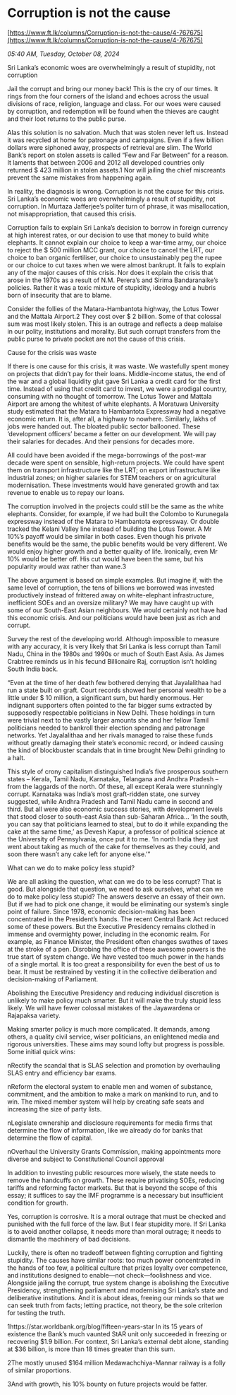 # Corruption is not the cause

[https://www.ft.lk/columns/Corruption-is-not-the-cause/4-767675](https://www.ft.lk/columns/Corruption-is-not-the-cause/4-767675)

*05:40 AM, Tuesday, October 08, 2024*

Sri Lanka’s economic woes are overwhelmingly a result of stupidity, not corruption

Jail the corrupt and bring our money back! This is the cry of our times. It rings from the four corners of the island and echoes across the usual divisions of race, religion, language and class. For our woes were caused by corruption, and redemption will be found when the thieves are caught and their loot returns to the public purse.

Alas this solution is no salvation. Much that was stolen never left us. Instead it was recycled at home for patronage and campaigns. Even if a few billion dollars were siphoned away, prospects of retrieval are slim. The World Bank’s report on stolen assets is called “Few and Far Between” for a reason. It laments that between 2006 and 2012 all developed countries only returned $ 423 million in stolen assets.1 Nor will jailing the chief miscreants prevent the same mistakes from happening again.

In reality, the diagnosis is wrong. Corruption is not the cause for this crisis. Sri Lanka’s economic woes are overwhelmingly a result of stupidity, not corruption. In Murtaza Jafferjee’s politer turn of phrase, it was misallocation, not misappropriation, that caused this crisis.

Corruption fails to explain Sri Lanka’s decision to borrow in foreign currency at high interest rates, or our decision to use that money to build white elephants. It cannot explain our choice to keep a war-time army, our choice to reject the $ 500 million MCC grant, our choice to cancel the LRT, our choice to ban organic fertiliser, our choice to unsustainably peg the rupee or our choice to cut taxes when we were almost bankrupt. It fails to explain any of the major causes of this crisis. Nor does it explain the crisis that arose in the 1970s as a result of N.M. Perera’s and Sirima Bandaranaike’s policies. Rather it was a toxic mixture of stupidity, ideology and a hubris born of insecurity that are to blame.

Consider the follies of the Matara-Hambantota highway, the Lotus Tower and the Mattala Airport.2 They cost over $ 2 billion. Some of that colossal sum was most likely stolen. This is an outrage and reflects a deep malaise in our polity, institutions and morality. But such corrupt transfers from the public purse to private pocket are not the cause of this crisis.

Cause for the crisis was waste

If there is one cause for this crisis, it was waste. We wastefully spent money on projects that didn’t pay for their loans. Middle-income status, the end of the war and a global liquidity glut gave Sri Lanka a credit card for the first time. Instead of using that credit card to invest, we were a prodigal country, consuming with no thought of tomorrow. The Lotus Tower and Mattala Airport are among the whitest of white elephants. A Moratuwa University study estimated that the Matara to Hambantota Expressway had a negative economic return. It is, after all, a highway to nowhere. Similarly, lakhs of jobs were handed out. The bloated public sector ballooned. These ‘development officers’ became a fetter on our development. We will pay their salaries for decades. And their pensions for decades more.

All could have been avoided if the mega-borrowings of the post-war decade were spent on sensible, high-return projects. We could have spent them on transport infrastructure like the LRT; on export infrastructure like industrial zones; on higher salaries for STEM teachers or on agricultural modernisation. These investments would have generated growth and tax revenue to enable us to repay our loans.

The corruption involved in the projects could still be the same as the white elephants. Consider, for example, if we had built the Colombo to Kurunegala expressway instead of the Matara to Hambantota expressway. Or double tracked the Kelani Valley line instead of building the Lotus Tower. A Mr 10%’s payoff would be similar in both cases. Even though his private benefits would be the same, the public benefits would be very different. We would enjoy higher growth and a better quality of life. Ironically, even Mr 10% would be better off. His cut would have been the same, but his popularity would wax rather than wane.3

The above argument is based on simple examples. But imagine if, with the same level of corruption, the tens of billions we borrowed was invested productively instead of frittered away on white-elephant infrastructure, inefficient SOEs and an oversize military? We may have caught up with some of our South-East Asian neighbours. We would certainly not have had this economic crisis. And our politicians would have been just as rich and corrupt.

Survey the rest of the developing world. Although impossible to measure with any accuracy, it is very likely that Sri Lanka is less corrupt than Tamil Nadu, China in the 1980s and 1990s or much of South East Asia. As James Crabtree reminds us in his fecund Billionaire Raj, corruption isn’t holding South India back.

“Even at the time of her death few bothered denying that Jayalalithaa had run a state built on graft. Court records showed her personal wealth to be a little under $ 10 million, a significant sum, but hardly enormous. Her indignant supporters often pointed to the far bigger sums extracted by supposedly respectable politicians in New Delhi. These holdings in turn were trivial next to the vastly larger amounts she and her fellow Tamil politicians needed to bankroll their election spending and patronage networks. Yet Jayalalithaa and her rivals managed to raise these funds without greatly damaging their state’s economic record, or indeed causing the kind of blockbuster scandals that in time brought New Delhi grinding to a halt.

This style of crony capitalism distinguished India’s five prosperous southern states – Kerala, Tamil Nadu, Karnataka, Telangana and Andhra Pradesh – from the laggards of the north. Of these, all except Kerala were stunningly corrupt. Karnataka was India’s most graft-ridden state, one survey suggested, while Andhra Pradesh and Tamil Nadu came in second and third. But all were also economic success stories, with development levels that stood closer to south-east Asia than sub-Saharan Africa… ‘In the south, you can say that politicians learned to steal, but to do it while expanding the cake at the same time,’ as Devesh Kapur, a professor of political science at the University of Pennsylvania, once put it to me. ‘In north India they just went about taking as much of the cake for themselves as they could, and soon there wasn’t any cake left for anyone else.’”

What can we do to make policy less stupid?

We are all asking the question, what can we do to be less corrupt? That is good. But alongside that question, we need to ask ourselves, what can we do to make policy less stupid? The answers deserve an essay of their own. But if we had to pick one change, it would be eliminating our system’s single point of failure. Since 1978, economic decision-making has been concentrated in the President’s hands. The recent Central Bank Act reduced some of these powers. But the Executive Presidency remains clothed in immense and overmighty power, including in the economic realm. For example, as Finance Minister, the President often changes swathes of taxes at the stroke of a pen. Disrobing the office of these awesome powers is the true start of system change. We have vested too much power in the hands of a single mortal. It is too great a responsibility for even the best of us to bear. It must be restrained by vesting it in the collective deliberation and decision-making of Parliament.

Abolishing the Executive Presidency and reducing individual discretion is unlikely to make policy much smarter. But it will make the truly stupid less likely. We will have fewer colossal mistakes of the Jayawardena or Rajapaksa variety.

Making smarter policy is much more complicated. It demands, among others, a quality civil service, wiser politicians, an enlightened media and rigorous universities. These aims may sound lofty but progress is possible. Some initial quick wins:

nRectify the scandal that is SLAS selection and promotion by overhauling SLAS entry and efficiency bar exams.

nReform the electoral system to enable men and women of substance, commitment, and the ambition to make a mark on mankind to run, and to win. The mixed member system will help by creating safe seats and increasing the size of party lists.

nLegislate ownership and disclosure requirements for media firms that determine the flow of information, like we already do for banks that determine the flow of capital.

nOverhaul the University Grants Commission, making appointments more diverse and subject to Constitutional Council approval

In addition to investing public resources more wisely, the state needs to remove the handcuffs on growth. These require privatising SOEs, reducing tariffs and reforming factor markets. But that is beyond the scope of this essay; it suffices to say the IMF programme is a necessary but insufficient condition for growth.

Yes, corruption is corrosive. It is a moral outrage that must be checked and punished with the full force of the law. But I fear stupidity more. If Sri Lanka is to avoid another collapse, it needs more than moral outrage; it needs to dismantle the machinery of bad decisions.

Luckily, there is often no tradeoff between fighting corruption and fighting stupidity. The causes have similar roots: too much power concentrated in the hands of too few, a political culture that prizes loyalty over competence, and institutions designed to enable—not check—foolishness and vice. Alongside jailing the corrupt, true system change is abolishing the Executive Presidency, strengthening parliament and modernising Sri Lanka’s state and deliberative institutions. And it is about ideas, freeing our minds so that we can seek truth from facts; letting practice, not theory, be the sole criterion for testing the truth.

1https://star.worldbank.org/blog/fifteen-years-star In its 15 years of existence the Bank’s much vaunted StAR unit only succeeded in freezing or recovering $1.9 billion. For context, Sri Lanka’s external debt alone, standing at $36 billion, is more than 18 times greater than this sum.

2The mostly unused $164 million Medawachchiya-Mannar railway is a folly of similar proportions.

3And with growth, his 10% bounty on future projects would be fatter.

